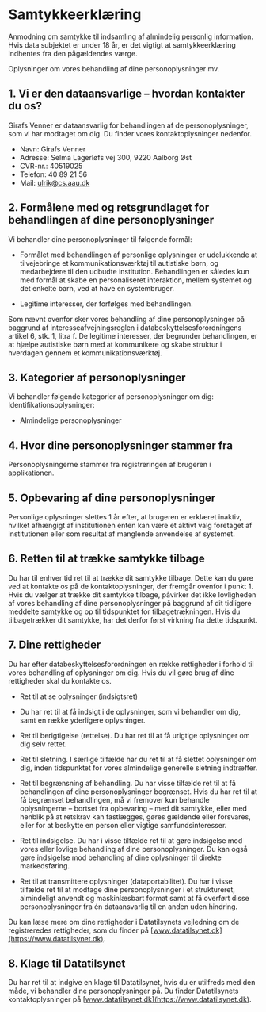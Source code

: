 # Samtykkeerklæring

Anmodning om samtykke til indsamling af almindelig personlig information. Hvis data subjektet er under 18 år, er det vigtigt at samtykkeerklæring indhentes fra den pågældendes værge.

Oplysninger om vores behandling af dine personoplysninger mv.

## 1. Vi er den dataansvarlige – hvordan kontakter du os?

Girafs Venner er dataansvarlig for behandlingen af de personoplysninger, som vi har modtaget om dig. Du finder vores kontaktoplysninger nedenfor.

* Navn: Girafs Venner
* Adresse: Selma Lagerløfs vej 300, 9220 Aalborg Øst
* CVR-nr.: 40519025
* Telefon: 40 89 21 56
* Mail: ulrik@cs.aau.dk

## 2. Formålene med og retsgrundlaget for behandlingen af dine personoplysninger

Vi behandler dine personoplysninger til følgende formål:

* Formålet med behandlingen af personlige oplysninger er udelukkende at tilvejebringe et kommunikationsværktøj til autistiske børn, og medarbejdere til den udbudte institution. Behandlingen er således kun med formål at skabe en personaliseret interaktion, mellem systemet og det enkelte barn, ved at have en systembruger.

* Legitime interesser, der forfølges med behandlingen.

Som nævnt ovenfor sker vores behandling af dine personoplysninger på baggrund af interesseafvejningsreglen i databeskyttelsesforordningens artikel 6, stk. 1, litra f. De legitime interesser, der begrunder behandlingen, er at hjælpe autistiske børn med at kommunikere og skabe struktur i hverdagen gennem et kommunikationsværktøj.

## 3. Kategorier af personoplysninger

Vi behandler følgende kategorier af personoplysninger om dig:
Identifikationsoplysninger:

* Almindelige personoplysninger

## 4. Hvor dine personoplysninger stammer fra

Personoplysningerne stammer fra registreringen af brugeren i applikationen.

## 5. Opbevaring af dine personoplysninger

Personlige oplysninger slettes 1 år efter, at brugeren er erklæret inaktiv, hvilket afhængigt af institutionen enten kan være et aktivt valg foretaget af institutionen eller som resultat af manglende anvendelse af systemet.

## 6. Retten til at trække samtykke tilbage

Du har til enhver tid ret til at trække dit samtykke tilbage. Dette kan du gøre ved at kontakte os på de kontaktoplysninger, der fremgår ovenfor i punkt 1.
Hvis du vælger at trække dit samtykke tilbage, påvirker det ikke lovligheden af vores behandling af dine personoplysninger på baggrund af dit tidligere meddelte samtykke og op til tidspunktet for tilbagetrækningen. Hvis du tilbagetrækker dit samtykke, har det derfor først virkning fra dette tidspunkt.

## 7. Dine rettigheder

Du har efter databeskyttelsesforordningen en række rettigheder i forhold til vores behandling af oplysninger om dig. Hvis du vil gøre brug af dine rettigheder skal du kontakte os.

* Ret til at se oplysninger (indsigtsret)

* Du har ret til at få indsigt i de oplysninger, som vi behandler om dig, samt en række yderligere oplysninger.

* Ret til berigtigelse (rettelse). Du har ret til at få urigtige oplysninger om dig selv rettet.

* Ret til sletning. I særlige tilfælde har du ret til at få slettet oplysninger om dig, inden tidspunktet for vores almindelige generelle sletning indtræffer.

* Ret til begrænsning af behandling. Du har visse tilfælde ret til at få behandlingen af dine personoplysninger begrænset. Hvis du har ret til at få begrænset behandlingen, må vi fremover kun behandle oplysningerne – bortset fra opbevaring – med dit samtykke, eller med henblik på at retskrav kan fastlægges, gøres gældende eller forsvares, eller for at beskytte en person eller vigtige samfundsinteresser.

* Ret til indsigelse. Du har i visse tilfælde ret til at gøre indsigelse mod vores eller lovlige behandling af dine personoplysninger. Du kan også gøre indsigelse mod behandling af dine oplysninger til direkte markedsføring.

* Ret til at transmittere oplysninger (dataportabilitet). Du har i visse tilfælde ret til at modtage dine personoplysninger i et struktureret, almindeligt anvendt og maskinlæsbart format samt at få overført disse personoplysninger fra én dataansvarlig til en anden uden hindring.

Du kan læse mere om dine rettigheder i Datatilsynets vejledning om de registreredes rettigheder, som du finder på [www.datatilsynet.dk](https://www.datatilsynet.dk).

## 8. Klage til Datatilsynet

Du har ret til at indgive en klage til Datatilsynet, hvis du er utilfreds med den måde, vi behandler dine personoplysninger på. Du finder Datatilsynets kontaktoplysninger på [www.datatilsynet.dk](https://www.datatilsynet.dk).
